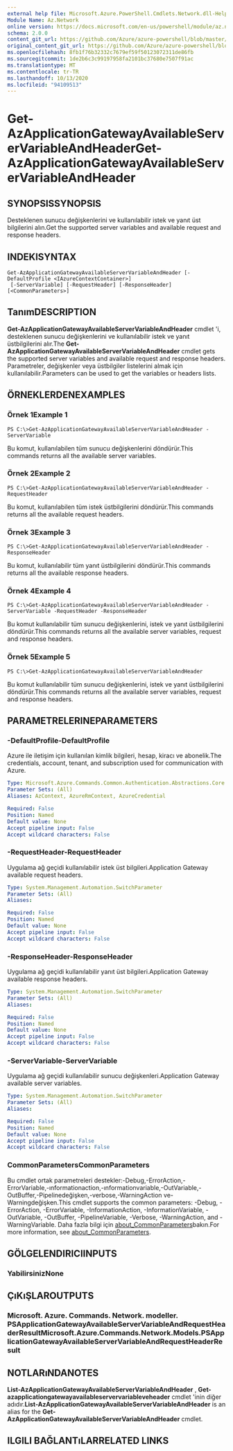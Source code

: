 ```yaml
---
external help file: Microsoft.Azure.PowerShell.Cmdlets.Network.dll-Help.xml
Module Name: Az.Network
online version: https://docs.microsoft.com/en-us/powershell/module/az.network/get-azapplicationgatewayavailableservervariableandheader
schema: 2.0.0
content_git_url: https://github.com/Azure/azure-powershell/blob/master/src/Network/Network/help/Get-AzApplicationGatewayAvailableServerVariableAndHeader.md
original_content_git_url: https://github.com/Azure/azure-powershell/blob/master/src/Network/Network/help/Get-AzApplicationGatewayAvailableServerVariableAndHeader.md
ms.openlocfilehash: 8fb1f76b32332c7679ef59f50123072311de86fb
ms.sourcegitcommit: 1de2b6c3c99197958fa2101bc37680e7507f91ac
ms.translationtype: MT
ms.contentlocale: tr-TR
ms.lasthandoff: 10/13/2020
ms.locfileid: "94109513"
---
```

# <span data-ttu-id="7e10e-101">Get-AzApplicationGatewayAvailableServerVariableAndHeader</span><span class="sxs-lookup"><span data-stu-id="7e10e-101">Get-AzApplicationGatewayAvailableServerVariableAndHeader</span></span>

## <span data-ttu-id="7e10e-102">SYNOPSIS</span><span class="sxs-lookup"><span data-stu-id="7e10e-102">SYNOPSIS</span></span>
<span data-ttu-id="7e10e-103">Desteklenen sunucu değişkenlerini ve kullanılabilir istek ve yanıt üst bilgilerini alın.</span><span class="sxs-lookup"><span data-stu-id="7e10e-103">Get the supported server variables and available request and response headers.</span></span>

## <span data-ttu-id="7e10e-104">INDEKI</span><span class="sxs-lookup"><span data-stu-id="7e10e-104">SYNTAX</span></span>

```
Get-AzApplicationGatewayAvailableServerVariableAndHeader [-DefaultProfile <IAzureContextContainer>]
 [-ServerVariable] [-RequestHeader] [-ResponseHeader] [<CommonParameters>]
```

## <span data-ttu-id="7e10e-105">Tanım</span><span class="sxs-lookup"><span data-stu-id="7e10e-105">DESCRIPTION</span></span>
<span data-ttu-id="7e10e-106">**Get-AzApplicationGatewayAvailableServerVariableAndHeader** cmdlet 'i, desteklenen sunucu değişkenlerini ve kullanılabilir istek ve yanıt üstbilgilerini alır.</span><span class="sxs-lookup"><span data-stu-id="7e10e-106">The **Get-AzApplicationGatewayAvailableServerVariableAndHeader** cmdlet gets the supported server variables and available request and response headers.</span></span> <span data-ttu-id="7e10e-107">Parametreler, değişkenler veya üstbilgiler listelerini almak için kullanılabilir.</span><span class="sxs-lookup"><span data-stu-id="7e10e-107">Parameters can be used to get the variables or headers lists.</span></span>

## <span data-ttu-id="7e10e-108">ÖRNEKLERDEN</span><span class="sxs-lookup"><span data-stu-id="7e10e-108">EXAMPLES</span></span>

### <span data-ttu-id="7e10e-109">Örnek 1</span><span class="sxs-lookup"><span data-stu-id="7e10e-109">Example 1</span></span>
```
PS C:\>Get-AzApplicationGatewayAvailableServerVariableAndHeader -ServerVariable
```

<span data-ttu-id="7e10e-110">Bu komut, kullanılabilen tüm sunucu değişkenlerini döndürür.</span><span class="sxs-lookup"><span data-stu-id="7e10e-110">This commands returns all the available server variables.</span></span>

### <span data-ttu-id="7e10e-111">Örnek 2</span><span class="sxs-lookup"><span data-stu-id="7e10e-111">Example 2</span></span>
```
PS C:\>Get-AzApplicationGatewayAvailableServerVariableAndHeader -RequestHeader
```

<span data-ttu-id="7e10e-112">Bu komut, kullanılabilen tüm istek üstbilgilerini döndürür.</span><span class="sxs-lookup"><span data-stu-id="7e10e-112">This commands returns all the available request headers.</span></span>

### <span data-ttu-id="7e10e-113">Örnek 3</span><span class="sxs-lookup"><span data-stu-id="7e10e-113">Example 3</span></span>
```
PS C:\>Get-AzApplicationGatewayAvailableServerVariableAndHeader -ResponseHeader
```

<span data-ttu-id="7e10e-114">Bu komut, kullanılabilir tüm yanıt üstbilgilerini döndürür.</span><span class="sxs-lookup"><span data-stu-id="7e10e-114">This commands returns all the available response headers.</span></span>

### <span data-ttu-id="7e10e-115">Örnek 4</span><span class="sxs-lookup"><span data-stu-id="7e10e-115">Example 4</span></span>
```
PS C:\>Get-AzApplicationGatewayAvailableServerVariableAndHeader - ServerVariable -RequestHeader -ResponseHeader
```

<span data-ttu-id="7e10e-116">Bu komut kullanılabilir tüm sunucu değişkenlerini, istek ve yanıt üstbilgilerini döndürür.</span><span class="sxs-lookup"><span data-stu-id="7e10e-116">This commands returns all the available server variables, request and response headers.</span></span>

### <span data-ttu-id="7e10e-117">Örnek 5</span><span class="sxs-lookup"><span data-stu-id="7e10e-117">Example 5</span></span>
```
PS C:\>Get-AzApplicationGatewayAvailableServerVariableAndHeader
```

<span data-ttu-id="7e10e-118">Bu komut kullanılabilir tüm sunucu değişkenlerini, istek ve yanıt üstbilgilerini döndürür.</span><span class="sxs-lookup"><span data-stu-id="7e10e-118">This commands returns all the available server variables, request and response headers.</span></span>

## <span data-ttu-id="7e10e-119">PARAMETRELERINE</span><span class="sxs-lookup"><span data-stu-id="7e10e-119">PARAMETERS</span></span>

### <span data-ttu-id="7e10e-120">-DefaultProfile</span><span class="sxs-lookup"><span data-stu-id="7e10e-120">-DefaultProfile</span></span>
<span data-ttu-id="7e10e-121">Azure ile iletişim için kullanılan kimlik bilgileri, hesap, kiracı ve abonelik.</span><span class="sxs-lookup"><span data-stu-id="7e10e-121">The credentials, account, tenant, and subscription used for communication with Azure.</span></span>

```yaml
Type: Microsoft.Azure.Commands.Common.Authentication.Abstractions.Core.IAzureContextContainer
Parameter Sets: (All)
Aliases: AzContext, AzureRmContext, AzureCredential

Required: False
Position: Named
Default value: None
Accept pipeline input: False
Accept wildcard characters: False
```

### <span data-ttu-id="7e10e-122">-RequestHeader</span><span class="sxs-lookup"><span data-stu-id="7e10e-122">-RequestHeader</span></span>
<span data-ttu-id="7e10e-123">Uygulama ağ geçidi kullanılabilir istek üst bilgileri.</span><span class="sxs-lookup"><span data-stu-id="7e10e-123">Application Gateway available request headers.</span></span>

```yaml
Type: System.Management.Automation.SwitchParameter
Parameter Sets: (All)
Aliases:

Required: False
Position: Named
Default value: None
Accept pipeline input: False
Accept wildcard characters: False
```

### <span data-ttu-id="7e10e-124">-ResponseHeader</span><span class="sxs-lookup"><span data-stu-id="7e10e-124">-ResponseHeader</span></span>
<span data-ttu-id="7e10e-125">Uygulama ağ geçidi kullanılabilir yanıt üst bilgileri.</span><span class="sxs-lookup"><span data-stu-id="7e10e-125">Application Gateway available response headers.</span></span>

```yaml
Type: System.Management.Automation.SwitchParameter
Parameter Sets: (All)
Aliases:

Required: False
Position: Named
Default value: None
Accept pipeline input: False
Accept wildcard characters: False
```

### <span data-ttu-id="7e10e-126">-ServerVariable</span><span class="sxs-lookup"><span data-stu-id="7e10e-126">-ServerVariable</span></span>
<span data-ttu-id="7e10e-127">Uygulama ağ geçidi kullanılabilir sunucu değişkenleri.</span><span class="sxs-lookup"><span data-stu-id="7e10e-127">Application Gateway available server variables.</span></span>

```yaml
Type: System.Management.Automation.SwitchParameter
Parameter Sets: (All)
Aliases:

Required: False
Position: Named
Default value: None
Accept pipeline input: False
Accept wildcard characters: False
```

### <span data-ttu-id="7e10e-128">CommonParameters</span><span class="sxs-lookup"><span data-stu-id="7e10e-128">CommonParameters</span></span>
<span data-ttu-id="7e10e-129">Bu cmdlet ortak parametreleri destekler:-Debug,-ErrorAction,-ErrorVariable,-ınformationaction,-ınformationvariable,-OutVariable,-OutBuffer,-Pipelinedeğişken,-verbose,-WarningAction ve-Warningdeğişken.</span><span class="sxs-lookup"><span data-stu-id="7e10e-129">This cmdlet supports the common parameters: -Debug, -ErrorAction, -ErrorVariable, -InformationAction, -InformationVariable, -OutVariable, -OutBuffer, -PipelineVariable, -Verbose, -WarningAction, and -WarningVariable.</span></span> <span data-ttu-id="7e10e-130">Daha fazla bilgi için [about_CommonParameters](http://go.microsoft.com/fwlink/?LinkID=113216)bakın.</span><span class="sxs-lookup"><span data-stu-id="7e10e-130">For more information, see [about_CommonParameters](http://go.microsoft.com/fwlink/?LinkID=113216).</span></span>

## <span data-ttu-id="7e10e-131">GÖLGELENDIRICI</span><span class="sxs-lookup"><span data-stu-id="7e10e-131">INPUTS</span></span>

### <span data-ttu-id="7e10e-132">Yabilirsiniz</span><span class="sxs-lookup"><span data-stu-id="7e10e-132">None</span></span>

## <span data-ttu-id="7e10e-133">ÇıKıŞLAR</span><span class="sxs-lookup"><span data-stu-id="7e10e-133">OUTPUTS</span></span>

### <span data-ttu-id="7e10e-134">Microsoft. Azure. Commands. Network. modeller. PSApplicationGatewayAvailableServerVariableAndRequestHeaderResult</span><span class="sxs-lookup"><span data-stu-id="7e10e-134">Microsoft.Azure.Commands.Network.Models.PSApplicationGatewayAvailableServerVariableAndRequestHeaderResult</span></span>

## <span data-ttu-id="7e10e-135">NOTLARıNDA</span><span class="sxs-lookup"><span data-stu-id="7e10e-135">NOTES</span></span>
<span data-ttu-id="7e10e-136">**List-AzApplicationGatewayAvailableServerVariableAndHeader** , **Get-azapplicationgatewayavailableservervariableveheader** cmdlet 'inin diğer adıdır.</span><span class="sxs-lookup"><span data-stu-id="7e10e-136">**List-AzApplicationGatewayAvailableServerVariableAndHeader** is an alias for the **Get-AzApplicationGatewayAvailableServerVariableAndHeader** cmdlet.</span></span>

## <span data-ttu-id="7e10e-137">ILGILI BAĞLANTıLAR</span><span class="sxs-lookup"><span data-stu-id="7e10e-137">RELATED LINKS</span></span>
